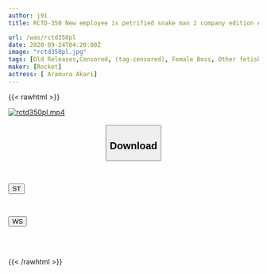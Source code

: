```yaml
---
author: j91
title: RCTD-350 New employee is petrified snake man 2 company edition Akari Niimura

url: /was/rctd350pl
date: 2020-09-24T04:20:00Z
image: "rctd350pl.jpg"
tags: [Old Releases,Censored, (tag-censored), Female Boss, Other fetish, Solowork]
maker: [Rocket]
actress: [ Aramura Akari]
---
```



{{< rawhtml >}}

<div class="video" data-videoid="O47J9drGjPueqW">
    <a href="javascript:;">
        <img src="/was/rctd350pl/rctd350pl.jpg" width="WIDTH" height="HEIGHT" alt="rctd350pl.mp4" loading="lazy">
    </a>
</div>

<script type="text/javascript" src="https://j91.asia/asset/on-demand-st.js"></script>

<br>
  <link rel="stylesheet" href="https://j91.asia/asset/bs5.css">
  
  <center>
  <button class="btn btn-primary" type="button" data-bs-toggle="collapse" data-bs-target=".multi-collapse" aria-expanded="false" aria-controls="multiCollapseExample1 multiCollapseExample2"><h2>Download</h2></button></center>
</p>
<div class="row">
  <div class="col">
    <div class="collapse multi-collapse" id="multiCollapseExample1">
      <div class="card card-body">
	      	      <br>
<div class="buttons">  
<p><a href="https://streamtape.to/v/O47J9drGjPueqW" target="_blank"><button class="btn-hover color-3"><i class="fa fa-download"></i> ST</button></a></p></div>
    </div>
  </div>
</div>
  <div class="col">
    <div class="collapse multi-collapse" id="multiCollapseExample2">
      <div class="card card-body">
	      <br>
<div class="buttons">
<p><a href="https://wolfstream.tv/14larzoeyhyg" target="_blank"><button class="btn-hover color-8"><i class="fa fa-download"></i> WS</button></a></p></div>
<br><br>
      </div>
    </div>
  </div>
</div>

{{< /rawhtml >}}